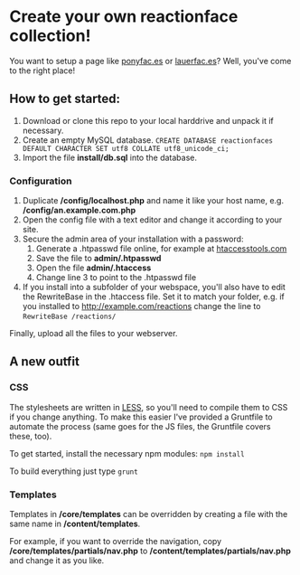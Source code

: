 # Create your own reactionface collection!

You want to setup a page like [ponyfac.es](http://ponyfaces) or [lauerfac.es](http://lauerfac.es)? Well, you've come to the right place!

## How to get started:

1. Download or clone this repo to your local harddrive and unpack it if necessary.
2. Create an empty MySQL database.
    `CREATE DATABASE reactionfaces DEFAULT CHARACTER SET utf8 COLLATE utf8_unicode_ci;`
3. Import the file **install/db.sql** into the database.

### Configuration
1. Duplicate **/config/localhost.php** and name it like your host name, e.g. **/config/an.example.com.php**
2. Open the config file with a text editor and change it according to your site.
3. Secure the admin area of your installation with a password:
    1. Generate a .htpasswd file online, for example at [htaccesstools.com](http://www.htaccesstools.com/htpasswd-generator/)
    2. Save the file to **admin/.htpasswd**
    3. Open the file **admin/.htaccess**
    4. Change line 3 to point to the .htpasswd file
4. If you install into a subfolder of your webspace, you'll also have to edit the RewriteBase in the .htaccess file. Set it to match your folder, e.g. if you installed to http://example.com/reactions change the line to `RewriteBase /reactions/`

Finally, upload all the files to your webserver.

## A new outfit

### CSS

The stylesheets are written in [LESS](http://lesscss.org), so you'll need to compile them to CSS if you change anything. To make this easier I've provided a Gruntfile to automate the process (same goes for the JS files, the Gruntfile covers these, too).

To get started, install the necessary npm modules:
    `npm install`

To build everything just type
    `grunt`

### Templates
Templates in **/core/templates** can be overridden by creating a file with the same name in **/content/templates**.

For example, if you want to override the navigation, copy **/core/templates/partials/nav.php** to **/content/templates/partials/nav.php** and change it as you like.

